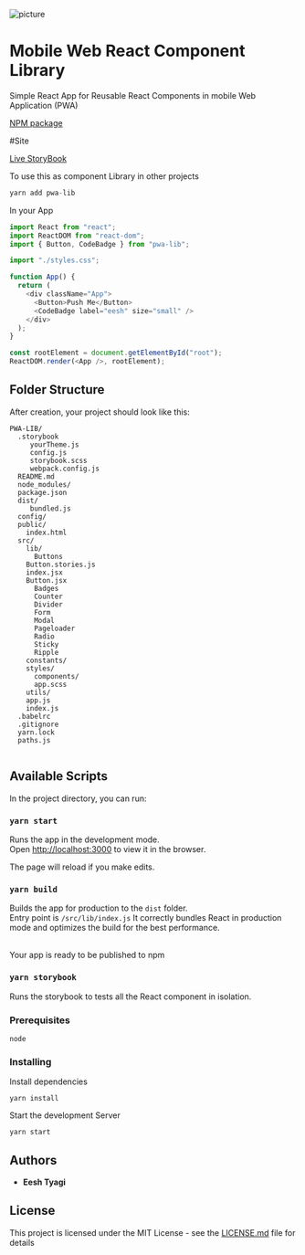 ![picture](https://res.cloudinary.com/cleartrip/image/upload/h_100/v1551791273/PWALibrary_dchini.png)

# Mobile Web React Component Library

Simple React App for Reusable React Components in mobile Web Application (PWA)

[NPM package](https://www.npmjs.com/package/pwa-lib)

#Site

[Live StoryBook](https://pwa-lib.netlify.com)

To use this as component Library in other projects

```javascript
yarn add pwa-lib
```

In your App

```javascript
import React from "react";
import ReactDOM from "react-dom";
import { Button, CodeBadge } from "pwa-lib";

import "./styles.css";

function App() {
  return (
    <div className="App">
      <Button>Push Me</Button>
      <CodeBadge label="eesh" size="small" />
    </div>
  );
}

const rootElement = document.getElementById("root");
ReactDOM.render(<App />, rootElement);
```

## Folder Structure

After creation, your project should look like this:

```
PWA-LIB/
  .storybook
     yourTheme.js
     config.js
     storybook.scss
     webpack.config.js
  README.md
  node_modules/
  package.json
  dist/
     bundled.js
  config/
  public/
    index.html
  src/
    lib/
      Buttons
	Button.stories.js
	index.jsx
	Button.jsx
      Badges
      Counter
      Divider
      Form
      Modal
      Pageloader
      Radio
      Sticky
      Ripple
    constants/
    styles/
      components/
      app.scss
    utils/
    app.js
    index.js
  .babelrc
  .gitignore
  yarn.lock
  paths.js


```

## Available Scripts

In the project directory, you can run:

### `yarn start`

Runs the app in the development mode.<br>
Open [http://localhost:3000](http://localhost:3000) to view it in the browser.

The page will reload if you make edits.<br>

### `yarn build`

Builds the app for production to the `dist` folder.<br>
Entry point is `/src/lib/index.js`
It correctly bundles React in production mode and optimizes the build for the best performance.

<br>
Your app is ready to be published to npm

### `yarn storybook`

Runs the storybook to tests all the React component in isolation.

### Prerequisites

```
node
```

### Installing

Install dependencies

```
yarn install
```

Start the development Server

```
yarn start
```

## Authors

- **Eesh Tyagi**

## License

This project is licensed under the MIT License - see the [LICENSE.md](LICENSE.md) file for details
